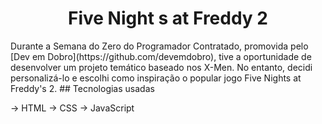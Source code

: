 <h1 align="center"> Five Night s at Freddy 2 </h1>
Durante a Semana do Zero do Programador Contratado, promovida pelo [Dev em Dobro](https://github.com/devemdobro), tive a oportunidade de desenvolver um projeto temático baseado nos X-Men. No entanto, decidi personalizá-lo e escolhi como inspiração o popular jogo Five Nights at Freddy's 2.
## Tecnologias usadas

→ HTML
→ CSS
→ JavaScript

